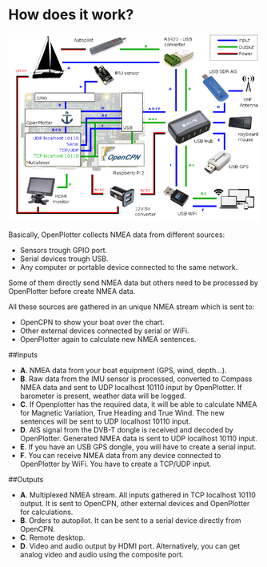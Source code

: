 # How does it work?
![](diagram.png)

Basically, OpenPlotter collects NMEA data from different sources:
* Sensors trough GPIO port.
* Serial devices trough USB.
* Any computer or portable device connected to the same network.

Some of them directly send NMEA data but others need to be processed by OpenPlotter before create NMEA data.

All these sources are gathered in an unique NMEA stream which is sent to:

* OpenCPN to show your boat over the chart.
* Other external devices connected by serial or WiFi.
* OpenPlotter again to calculate new NMEA sentences.

##Inputs
* **A**. NMEA data from your boat equipment (GPS, wind, depth...).
* **B**. Raw data from the IMU sensor is processed, converted to Compass NMEA data  and sent to UDP localhost 10110 input by OpenPlotter. If barometer is present, weather data will be logged.
* **C**. If Openplotter has the required data, it will be able to calculate NMEA for Magnetic Variation, True Heading and True Wind. The new sentences will be sent to UDP localhost 10110 input.
* **D**. AIS signal from the DVB-T dongle is received and decoded by OpenPlotter. Generated NMEA data is sent to UDP localhost 10110 input.
* **E**. If you have an USB GPS dongle, you will have to create a serial input.
* **F**. You can receive NMEA data from any device connected to OpenPlotter by WiFi. You have to create a TCP/UDP input.

##Outputs
* **A**. Multiplexed NMEA stream. All inputs gathered in TCP localhost 10110 output. It is sent to OpenCPN, other external devices and OpenPlotter for calculations.
* **B**. Orders to autopilot. It can be sent to a serial device directly from OpenCPN.
* **C**. Remote desktop.
* **D**. Video and audio output by HDMI port. Alternatively, you can get analog video and audio using the composite port.
